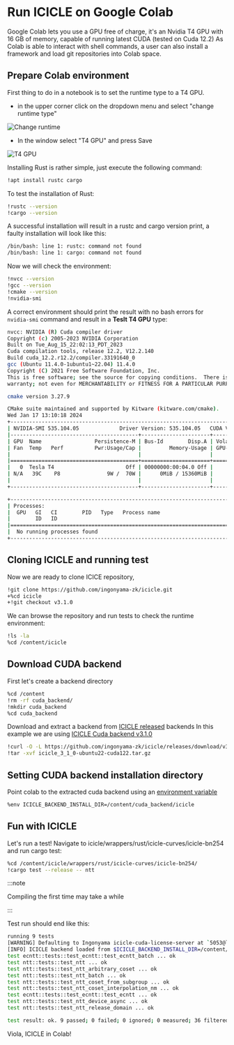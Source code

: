 # Run ICICLE on Google Colab

Google Colab lets you use a GPU free of charge, it's an Nvidia T4 GPU with 16 GB of memory, capable of running latest CUDA (tested on Cuda 12.2)
As Colab is able to interact with shell commands, a user can also install a framework and load git repositories into Colab space.

## Prepare Colab environment

First thing to do in a notebook is to set the runtime type to a T4 GPU.

- in the upper corner click on the dropdown menu and select "change runtime type"

![Change runtime](/img/colab_change_runtime.png)

- In the window select "T4 GPU" and press Save

![T4 GPU](/img/t4_gpu.png)

Installing Rust is rather simple, just execute the following command:

```sh
!apt install rustc cargo
```

To test the installation of Rust:

```sh
!rustc --version
!cargo --version
```

A successful installation will result in a rustc and cargo version print, a faulty installation will look like this:

```sh
/bin/bash: line 1: rustc: command not found
/bin/bash: line 1: cargo: command not found
```

Now we will check the environment:

```sh
!nvcc --version
!gcc --version
!cmake --version
!nvidia-smi
```

A correct environment should print the result with no bash errors for `nvidia-smi` command and result in a **Teslt T4 GPU** type:

```sh
nvcc: NVIDIA (R) Cuda compiler driver
Copyright (c) 2005-2023 NVIDIA Corporation
Built on Tue_Aug_15_22:02:13_PDT_2023
Cuda compilation tools, release 12.2, V12.2.140
Build cuda_12.2.r12.2/compiler.33191640_0
gcc (Ubuntu 11.4.0-1ubuntu1~22.04) 11.4.0
Copyright (C) 2021 Free Software Foundation, Inc.
This is free software; see the source for copying conditions.  There is NO
warranty; not even for MERCHANTABILITY or FITNESS FOR A PARTICULAR PURPOSE.

cmake version 3.27.9

CMake suite maintained and supported by Kitware (kitware.com/cmake).
Wed Jan 17 13:10:18 2024
+---------------------------------------------------------------------------------------+
| NVIDIA-SMI 535.104.05             Driver Version: 535.104.05   CUDA Version: 12.2     |
|-----------------------------------------+----------------------+----------------------+
| GPU  Name                 Persistence-M | Bus-Id        Disp.A | Volatile Uncorr. ECC |
| Fan  Temp   Perf          Pwr:Usage/Cap |         Memory-Usage | GPU-Util  Compute M. |
|                                         |                      |               MIG M. |
|=========================================+======================+======================|
|   0  Tesla T4                       Off | 00000000:00:04.0 Off |                    0 |
| N/A   39C    P8               9W /  70W |      0MiB / 15360MiB |      0%      Default |
|                                         |                      |                  N/A |
+-----------------------------------------+----------------------+----------------------+

+---------------------------------------------------------------------------------------+
| Processes:                                                                            |
|  GPU   GI   CI        PID   Type   Process name                            GPU Memory |
|        ID   ID                                                             Usage      |
|=======================================================================================|
|  No running processes found                                                           |
+---------------------------------------------------------------------------------------+
```

## Cloning ICICLE and running test

Now we are ready to clone ICICE repository,

```sh
!git clone https://github.com/ingonyama-zk/icicle.git
+%cd icicle
+!git checkout v3.1.0
```

We can browse the repository and run tests to check the runtime environment:

```sh
!ls -la
%cd /content/icicle
```

## Download CUDA backend

First let's create a backend directory

```sh
%cd /content
!rm -rf cuda_backend/
!mkdir cuda_backend
%cd cuda_backend
```

Download and extract a backend from [ICICLE released](https://github.com/ingonyama-zk/icicle/releases) backends
In this example we are using [ICICLE Cuda backend v3.1.0](https://github.com/ingonyama-zk/icicle/releases/download/v3.1.0/icicle_3_1_0-ubuntu22-cuda122.tar.gz)

```sh
!curl -O -L https://github.com/ingonyama-zk/icicle/releases/download/v3.1.0/icicle_3_1_0-ubuntu22-cuda122.tar.gz
!tar -xvf icicle_3_1_0-ubuntu22-cuda122.tar.gz
```

## Setting CUDA backend installation directory
Point colab to the extracted cuda backend using an [environment variable](https://github.com/ingonyama-zk/icicle/blob/f638e9d3056d2a5d6271a67ba4f63973a2ba2c1a/docs/docs/icicle/getting_started.md#backend-loading)

```sh
%env ICICLE_BACKEND_INSTALL_DIR=/content/cuda_backend/icicle
```

## Fun with ICICLE

Let's run a test!
Navigate to icicle/wrappers/rust/icicle-curves/icicle-bn254 and run cargo test:

```sh
%cd /content/icicle/wrappers/rust/icicle-curves/icicle-bn254/
!cargo test --release -- ntt
```

:::note

Compiling the first time may take a while

:::

Test run should end like this:

```sh
running 9 tests
[WARNING] Defaulting to Ingonyama icicle-cuda-license-server at `5053@license.icicle.ingonyama.com`. For more information about icicle-cuda-license, please contact support@ingonyama.com.
[INFO] ICICLE backend loaded from $ICICLE_BACKEND_INSTALL_DIR=/content/cuda_backend/icicle
test ecntt::tests::test_ecntt::test_ecntt_batch ... ok
test ntt::tests::test_ntt ... ok
test ntt::tests::test_ntt_arbitrary_coset ... ok
test ntt::tests::test_ntt_batch ... ok
test ntt::tests::test_ntt_coset_from_subgroup ... ok
test ntt::tests::test_ntt_coset_interpolation_nm ... ok
test ecntt::tests::test_ecntt::test_ecntt ... ok
test ntt::tests::test_ntt_device_async ... ok
test ntt::tests::test_ntt_release_domain ... ok

test result: ok. 9 passed; 0 failed; 0 ignored; 0 measured; 36 filtered out; finished in 42.71s
```

Viola, ICICLE in Colab!
